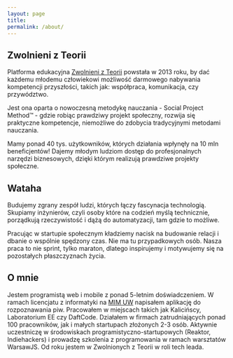 ```yaml
---
layout: page
title:
permalink: /about/
---
```


## Zwolnieni z Teorii
Platforma edukacyjna <a target="_blank" href="https://zwolnienizteorii.pl/">Zwolnieni z Teorii</a> powstała w 2013 roku, by dać każdemu młodemu człowiekowi możliwość darmowego nabywania kompetencji przyszłości, takich jak: współpraca, komunikacja, czy przywództwo.

Jest ona oparta o nowoczesną metodykę nauczania - Social Project Method™ - gdzie robiąc prawdziwy projekt społeczny, rozwija się praktyczne kompetencje, niemożliwe do zdobycia tradycyjnymi metodami nauczania.

Mamy ponad 40 tys. użytkowników, których działania wpłynęły na 10 mln beneficjentów! Dajemy młodym ludziom dostęp do profesjonalnych narzędzi biznesowych, dzięki którym realizują prawdziwe projekty społeczne.

## Wataha
Budujemy zgrany zespół ludzi, których łączy fascynacja technologią. Skupiamy inżynierów, czyli osoby które na codzień myślą technicznie, porządkują rzeczywistość i dążą do automatyzacji, tam gdzie to możliwe.

Pracując w startupie społecznym kładziemy nacisk na budowanie relacji i dbanie o wspólnie spędzony czas. Nie ma tu przypadkowych osób. Nasza praca to nie sprint, tylko maraton, dlatego inspirujemy i motywujemy się na pozostałych płaszczyznach życia.

## O mnie
Jestem programistą web i mobile z ponad 5-letnim doświadczeniem. W ramach licencjatu z informatyki na <a href="https://www.mimuw.edu.pl/" target="_blank">MIM UW</a> napisałem aplikację do rozpoznawania piw. Pracowałem w miejscach takich jak Kalicińscy, Laboratorium EE czy DaftCode. Działałem w firmach zatrudniających ponad 100 pracowników, jak i małych startupach złożonych 2-3 osób. Aktywnie uczestniczę w środowiskach programistyczno-startupowych (Reaktor, Indiehackers) i prowadzę szkolenia z programowania w ramach warsztatów WarsawJS. Od roku jestem w Zwolnionych z Teorii w roli tech leada.
